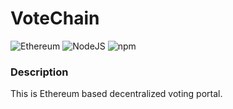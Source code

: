 # VoteChain
![Ethereum](https://img.shields.io/badge/Ethereum-A6A9AA?style=for-the-badge&logo=ethereum&logoColor=white)
![NodeJS](https://img.shields.io/badge/Node.js-43853D?style=for-the-badge&logo=node.js&logoColor=white)
![npm](https://img.shields.io/badge/npm-CB3837?style=for-the-badge&logo=npm&logoColor=white)

### Description
This is Ethereum based decentralized voting portal. 